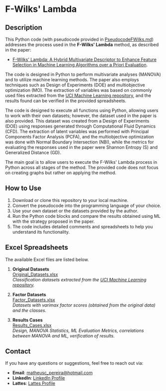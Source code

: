 # F-Wilks' Lambda

## Description

This Python code (with pseudocode provided in [PseudocodeFWilks.md](PseudocodeFWilks.md)) addresses the process used in the **F-Wilks' Lambda** method, as described in the paper:
- [F-Wilks' Lambda: A Hybrid Multivariate Descriptor to Enhance Feature Selection in Machine Learning Algorithms over a Priori Evaluation](link).

The code is designed in Python to perform multivariate analyses (MANOVA) and to utilize machine learning methods. The paper also employs techniques such as Design of Experiments (DOE) and multiobjective optimization (MO). The extraction of variables was based on commonly used files extracted from the [UCI Machine Learning repository](https://archive.ics.uci.edu/), and the results found can be verified in the provided spreadsheets.

The code is designed to execute all functions using Python, allowing users to work with their own datasets; however, the dataset used in the paper is also provided. This dataset was created from a Design of Experiments (DOE) using responses generated through Computational Fluid Dynamics (CFD). The extraction of latent variables was performed with Principal Components Factor Analysis (PCFA), and the multiobjective optimization was done with Normal Boundary Intersection (NBI), while the metrics for evaluating the responses used in the paper were Shannon Entropy (S) and Generalized Distance (GD).

The main goal is to allow users to execute the F-Wilks' Lambda process in Python across all stages of the method. The provided code does not focus on creating graphs but rather on applying the method.

## How to Use

1. Download or clone this repository to your local machine.
2. Convert the pseudocode into the programming language of your choice.
3. Use your own dataset or the datasets provided by the author.
4. Run the Python code blocks and compare the results obtained using ML with the strategy proposed in the paper.
5. The code includes detailed comments and spreadsheets to help you understand its functionality.

## Excel Spreadsheets

The available Excel files are listed below.

1. **Original Datasets**  
   [Original_Datasets.xlsx](Original_Datasets.xlsx)  
   *Classification datasets extracted from the [UCI Machine Learning repository](https://archive.ics.uci.edu/).*

2. **Factor Datasets**  
   [Factor_Datasets.xlsx](Factor_Datasets.xlsx)  
   *Datasets with varimax factor scores (obtained from the original data) and the classes.*

3. **Results Cases**  
   [Results_Cases.xlsx](Results_Cases.xlsx)  
   *Design, MANOVA Statistics, ML Evaluation Metrics, correlations between MANOVA and ML, verification of results.*

## Contact

If you have any questions or suggestions, feel free to reach out via:

- **Email**: [matheusc_pereira@hotmail.com](mailto:matheusc_pereira@hotmail.com)
- **LinkedIn**: [LinkedIn Profile](https://www.linkedin.com/in/matheuscostapereira/)
- **Lattes**: [Lattes Profile](https://lattes.cnpq.br/7025666927284220)
